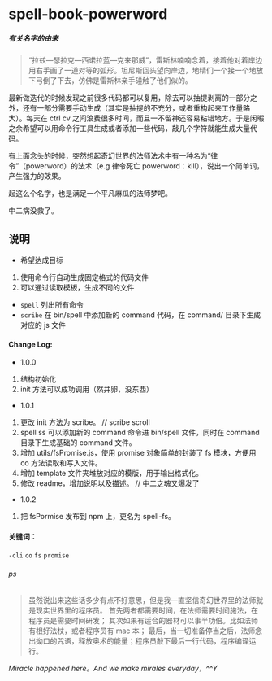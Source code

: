 # spell-book-powerword 

##### 有关名字的由来

> “拉兹—瑟拉克—西诺拉蓝—克来那威”，雷斯林喃喃念着，接着他对着岸边用右手画了一道对等的弧形。坦尼斯回头望向岸边，地精们一个接一个地放下弓倒了下去，仿佛是雷斯林亲手碰触了他们似的。

最新做迭代的时候发现之前很多代码都可以复用，除去可以抽提剥离的一部分之外，还有一部分需要手动生成（其实是抽提的不充分，或者重构起来工作量略大）。每天在 ctrl cv 之间浪费很多时间，而且一不留神还容易粘错地方。于是闲暇之余希望可以用命令行工具生成或者添加一些代码，敲几个字符就能生成大量代码。

有上面念头的时候，突然想起奇幻世界的法师法术中有一种名为“律令”（powerword）的法术（e.g 律令死亡 powerword：kill），说出一个简单词，产生强力的效果。

起这么个名字，也是满足一个平凡麻瓜的法师梦吧。

中二病没救了。

## 说明

- 希望达成目标

1. 使用命令行自动生成固定格式的代码文件
2. 可以通过读取模板，生成不同的文件

- `spell` 列出所有命令
- `scribe` 在 bin/spell 中添加新的 command 代码，在 command/ 目录下生成对应的 js 文件 

#### Change Log: ####

- 1.0.0

1. 结构初始化
2. init 方法可以成功调用（然并卵，没东西）

- 1.0.1
1. 更改 init 方法为 scribe。 // scribe scroll
2. spell ss 可以添加新的 command 命令进 bin/spell 文件，同时在 command 目录下生成基础的 command 文件。
3. 增加 utils/fsPromise.js，使用 promise 对象简单的封装了 fs 模块，方便用 co 方法读取和写入文件。
4. 增加 template 文件夹堆放对应的模版，用于输出格式化。
5. 修改 readme，增加说明以及描述。 // 中二之魂又爆发了

- 1.0.2
1. 把 fsPormise 发布到 npm 上，更名为 spell-fs。
#### 关键词：
`-cli`
`co`
`fs`
`promise`


###### ps

>虽然说出来这些话多少有点不好意思，但是我一直坚信奇幻世界里的法师就是现实世界里的程序员。
>首先两者都需要时间，在法师需要时间施法，在程序员是需要时间研发；
>其次如果有适合的器材可以事半功倍。比如法师有根好法杖，或者程序员有 mac 本；
>最后，当一切准备停当之后，法师念出拗口的咒语，释放奥术的能量；程序员敲下最后一行代码，程序编译运行。

*Miracle happened here。And we make mirales everyday，^^Y*
